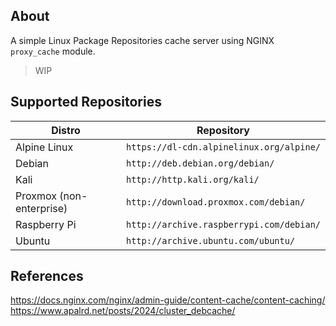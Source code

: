 ## About
A simple Linux Package Repositories cache server using NGINX `proxy_cache` module.

> WIP

## Supported Repositories

| Distro                   | Repository                               |
| ------------------------ | ---------------------------------------- |
| Alpine Linux             | `https://dl-cdn.alpinelinux.org/alpine/` |
| Debian                   | `http://deb.debian.org/debian/`          |
| Kali                     | `http://http.kali.org/kali/`             |
| Proxmox (non-enterprise) | `http://download.proxmox.com/debian/`    |
| Raspberry Pi             | `http://archive.raspberrypi.com/debian/` |
| Ubuntu                   | `http://archive.ubuntu.com/ubuntu/`      |

## References
https://docs.nginx.com/nginx/admin-guide/content-cache/content-caching/
https://www.apalrd.net/posts/2024/cluster_debcache/
